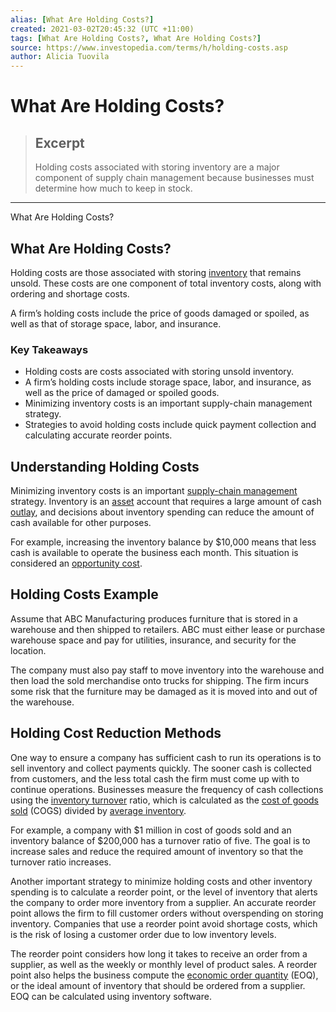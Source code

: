 ```yaml
---
alias: [What Are Holding Costs?]
created: 2021-03-02T20:45:32 (UTC +11:00)
tags: [What Are Holding Costs?, What Are Holding Costs?]
source: https://www.investopedia.com/terms/h/holding-costs.asp
author: Alicia Tuovila
---
```


# What Are Holding Costs?

> ## Excerpt
> Holding costs associated with storing inventory are a major component of supply chain management because businesses must determine how much to keep in stock.

---

What Are Holding Costs?
## What Are Holding Costs?

Holding costs are those associated with storing [inventory](https://www.investopedia.com/terms/i/inventory.asp) that remains unsold. These costs are one component of total inventory costs, along with ordering and shortage costs.

A firm’s holding costs include the price of goods damaged or spoiled, as well as that of storage space, labor, and insurance.

### Key Takeaways

-   Holding costs are costs associated with storing unsold inventory. 
-   A firm’s holding costs include storage space, labor, and insurance, as well as the price of damaged or spoiled goods.
-   Minimizing inventory costs is an important supply-chain management strategy.
-   Strategies to avoid holding costs include quick payment collection and calculating accurate reorder points.

## Understanding Holding Costs

Minimizing inventory costs is an important [supply-chain management](https://www.investopedia.com/terms/s/scm.asp) strategy. Inventory is an [asset](https://www.investopedia.com/terms/a/asset.asp) account that requires a large amount of cash [outlay](https://www.investopedia.com/terms/o/outlaycost.asp), and decisions about inventory spending can reduce the amount of cash available for other purposes.

For example, increasing the inventory balance by $10,000 means that less cash is available to operate the business each month. This situation is considered an [opportunity cost](https://www.investopedia.com/terms/o/opportunitycost.asp).

## Holding Costs Example

Assume that ABC Manufacturing produces furniture that is stored in a warehouse and then shipped to retailers. ABC must either lease or purchase warehouse space and pay for utilities, insurance, and security for the location.

The company must also pay staff to move inventory into the warehouse and then load the sold merchandise onto trucks for shipping. The firm incurs some risk that the furniture may be damaged as it is moved into and out of the warehouse.

## Holding Cost Reduction Methods

One way to ensure a company has sufficient cash to run its operations is to sell inventory and collect payments quickly. The sooner cash is collected from customers, and the less total cash the firm must come up with to continue operations. Businesses measure the frequency of cash collections using the [inventory turnover](https://www.investopedia.com/terms/i/inventoryturnover.asp) ratio, which is calculated as the [cost of goods sold](https://www.investopedia.com/terms/c/cogs.asp) (COGS) divided by [average inventory](https://www.investopedia.com/terms/a/average-inventory.asp).

For example, a company with $1 million in cost of goods sold and an inventory balance of $200,000 has a turnover ratio of five. The goal is to increase sales and reduce the required amount of inventory so that the turnover ratio increases.

Another important strategy to minimize holding costs and other inventory spending is to calculate a reorder point, or the level of inventory that alerts the company to order more inventory from a supplier. An accurate reorder point allows the firm to fill customer orders without overspending on storing inventory. Companies that use a reorder point avoid shortage costs, which is the risk of losing a customer order due to low inventory levels.

The reorder point considers how long it takes to receive an order from a supplier, as well as the weekly or monthly level of product sales. A reorder point also helps the business compute the [economic order quantity](https://www.investopedia.com/terms/e/economicorderquantity.asp) (EOQ), or the ideal amount of inventory that should be ordered from a supplier. EOQ can be calculated using inventory software.

